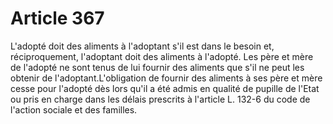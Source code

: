 # Article 367

L'adopté doit des aliments à l'adoptant s'il est dans le besoin et, réciproquement, l'adoptant doit des aliments à l'adopté. Les père et mère de l'adopté ne sont tenus de lui fournir des aliments que s'il ne peut les obtenir de l'adoptant.L'obligation de fournir des aliments à ses père et mère cesse pour l'adopté dès lors qu'il a été admis en qualité de pupille de l'Etat ou pris en charge dans les délais prescrits à l'article L. 132-6 du code de l'action sociale et des familles.

